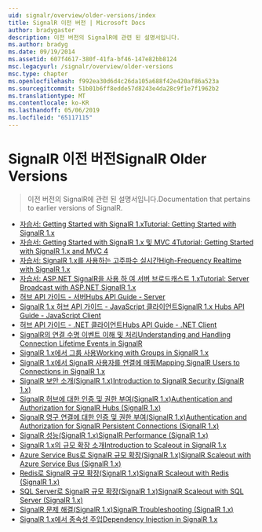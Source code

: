 ```yaml
---
uid: signalr/overview/older-versions/index
title: SignalR 이전 버전 | Microsoft Docs
author: bradygaster
description: 이전 버전의 SignalR에 관련 된 설명서입니다.
ms.author: bradyg
ms.date: 09/19/2014
ms.assetid: 607f4617-380f-41fa-bf46-147e82bb8124
msc.legacyurl: /signalr/overview/older-versions
msc.type: chapter
ms.openlocfilehash: f992ea30d6d4c26da105a688f42e420af86a523a
ms.sourcegitcommit: 51b01b6ff8edde57d8243e4da28c9f1e7f1962b2
ms.translationtype: MT
ms.contentlocale: ko-KR
ms.lasthandoff: 05/06/2019
ms.locfileid: "65117115"
---
```

# <a name="signalr-older-versions"></a><span data-ttu-id="72dce-103">SignalR 이전 버전</span><span class="sxs-lookup"><span data-stu-id="72dce-103">SignalR Older Versions</span></span>

> <span data-ttu-id="72dce-104">이전 버전의 SignalR에 관련 된 설명서입니다.</span><span class="sxs-lookup"><span data-stu-id="72dce-104">Documentation that pertains to earlier versions of SignalR.</span></span>

- [<span data-ttu-id="72dce-105">자습서: Getting Started with SignalR 1.x</span><span class="sxs-lookup"><span data-stu-id="72dce-105">Tutorial: Getting Started with SignalR 1.x</span></span>](tutorial-getting-started-with-signalr.md)
- [<span data-ttu-id="72dce-106">자습서: Getting Started with SignalR 1.x 및 MVC 4</span><span class="sxs-lookup"><span data-stu-id="72dce-106">Tutorial: Getting Started with SignalR 1.x and MVC 4</span></span>](tutorial-getting-started-with-signalr-and-mvc-4.md)
- [<span data-ttu-id="72dce-107">자습서: SignalR 1.x를 사용하는 고주파수 실시간</span><span class="sxs-lookup"><span data-stu-id="72dce-107">High-Frequency Realtime with SignalR 1.x</span></span>](tutorial-high-frequency-realtime-with-signalr.md)
- [<span data-ttu-id="72dce-108">자습서: ASP.NET SignalR을 사용 하 여 서버 브로드캐스트 1.x</span><span class="sxs-lookup"><span data-stu-id="72dce-108">Tutorial: Server Broadcast with ASP.NET SignalR 1.x</span></span>](tutorial-server-broadcast-with-aspnet-signalr.md)
- [<span data-ttu-id="72dce-109">허브 API 가이드 - 서버</span><span class="sxs-lookup"><span data-stu-id="72dce-109">Hubs API Guide - Server</span></span>](signalr-1x-hubs-api-guide-server.md)
- [<span data-ttu-id="72dce-110">SignalR 1.x 허브 API 가이드 - JavaScript 클라이언트</span><span class="sxs-lookup"><span data-stu-id="72dce-110">SignalR 1.x Hubs API Guide - JavaScript Client</span></span>](signalr-1x-hubs-api-guide-javascript-client.md)
- [<span data-ttu-id="72dce-111">허브 API 가이드 - .NET 클라이언트</span><span class="sxs-lookup"><span data-stu-id="72dce-111">Hubs API Guide - .NET Client</span></span>](signalr-1x-hubs-api-guide-net-client.md)
- [<span data-ttu-id="72dce-112">SignalR의 연결 수명 이벤트 이해 및 처리</span><span class="sxs-lookup"><span data-stu-id="72dce-112">Understanding and Handling Connection Lifetime Events in SignalR</span></span>](handling-connection-lifetime-events.md)
- [<span data-ttu-id="72dce-113">SignalR 1.x에서 그룹 사용</span><span class="sxs-lookup"><span data-stu-id="72dce-113">Working with Groups in SignalR 1.x</span></span>](working-with-groups.md)
- [<span data-ttu-id="72dce-114">SignalR 1.x에서 SignalR 사용자를 연결에 매핑</span><span class="sxs-lookup"><span data-stu-id="72dce-114">Mapping SignalR Users to Connections in SignalR 1.x</span></span>](mapping-users-to-connections.md)
- [<span data-ttu-id="72dce-115">SignalR 보안 소개(SignalR 1.x)</span><span class="sxs-lookup"><span data-stu-id="72dce-115">Introduction to SignalR Security (SignalR 1.x)</span></span>](introduction-to-security.md)
- [<span data-ttu-id="72dce-116">SignalR 허브에 대한 인증 및 권한 부여(SignalR 1.x)</span><span class="sxs-lookup"><span data-stu-id="72dce-116">Authentication and Authorization for SignalR Hubs (SignalR 1.x)</span></span>](hub-authorization.md)
- [<span data-ttu-id="72dce-117">SignalR 영구 연결에 대한 인증 및 권한 부여(SignalR 1.x)</span><span class="sxs-lookup"><span data-stu-id="72dce-117">Authentication and Authorization for SignalR Persistent Connections (SignalR 1.x)</span></span>](persistent-connection-authorization.md)
- [<span data-ttu-id="72dce-118">SignalR 성능(SignalR 1.x)</span><span class="sxs-lookup"><span data-stu-id="72dce-118">SignalR Performance (SignalR 1.x)</span></span>](signalr-performance.md)
- [<span data-ttu-id="72dce-119">SignalR 1.x의 규모 확장 소개</span><span class="sxs-lookup"><span data-stu-id="72dce-119">Introduction to Scaleout in SignalR 1.x</span></span>](scaleout-in-signalr.md)
- [<span data-ttu-id="72dce-120">Azure Service Bus로 SignalR 규모 확장(SignalR 1.x)</span><span class="sxs-lookup"><span data-stu-id="72dce-120">SignalR Scaleout with Azure Service Bus (SignalR 1.x)</span></span>](scaleout-with-windows-azure-service-bus.md)
- [<span data-ttu-id="72dce-121">Redis로 SignalR 규모 확장(SignalR 1.x)</span><span class="sxs-lookup"><span data-stu-id="72dce-121">SignalR Scaleout with Redis (SignalR 1.x)</span></span>](scaleout-with-redis.md)
- [<span data-ttu-id="72dce-122">SQL Server로 SignalR 규모 확장(SignalR 1.x)</span><span class="sxs-lookup"><span data-stu-id="72dce-122">SignalR Scaleout with SQL Server (SignalR 1.x)</span></span>](scaleout-with-sql-server.md)
- [<span data-ttu-id="72dce-123">SignalR 문제 해결(SignalR 1.x)</span><span class="sxs-lookup"><span data-stu-id="72dce-123">SignalR Troubleshooting (SignalR 1.x)</span></span>](troubleshooting.md)
- [<span data-ttu-id="72dce-124">SignalR 1.x에서 종속성 주입</span><span class="sxs-lookup"><span data-stu-id="72dce-124">Dependency Injection in SignalR 1.x</span></span>](dependency-injection.md)
